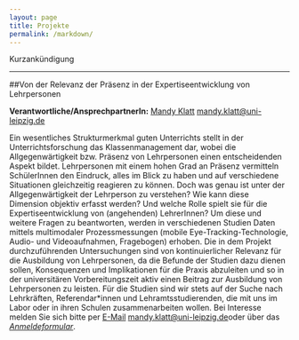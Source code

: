 ```yaml
---
layout: page
title: Projekte
permalink: /markdown/
---
```

Kurzankündigung

***

##Von der Relevanz der Präsenz in der Expertiseentwicklung von Lehrpersonen

**Verantwortliche/AnsprechpartnerIn:** <a href="mailto:mandy.klatt@uni-leipzig.de">Mandy Klatt</a>
<mandy.klatt@uni-leipzig.de>

Ein wesentliches Strukturmerkmal guten Unterrichts stellt in der Unterrichtsforschung das Klassenmanagement dar, wobei die Allgegenwärtigkeit bzw. Präsenz von Lehrpersonen einen entscheidenden Aspekt bildet. Lehrpersonen mit einem hohen Grad an Präsenz vermitteln SchülerInnen den Eindruck, alles im Blick zu haben und auf verschiedene Situationen gleichzeitig reagieren zu können. Doch was genau ist unter der Allgegenwärtigkeit der Lehrperson zu verstehen? Wie kann diese Dimension objektiv erfasst werden? Und welche Rolle spielt sie für die Expertiseentwicklung von (angehenden) LehrerInnen? 
Um diese und weitere Fragen zu beantworten, werden in verschiedenen Studien Daten mittels multimodaler Prozessmessungen (mobile Eye-Tracking-Technologie, Audio- und Videoaufnahmen, Fragebogen) erhoben. Die in dem Projekt durchzuführenden Untersuchungen sind von kontinuierlicher Relevanz für die Ausbildung von Lehrpersonen, da die Befunde der Studien dazu dienen sollen, Konsequenzen und Implikationen für die Praxis abzuleiten und so in der universitären Vorbereitungszeit aktiv einen Beitrag zur Ausbildung von Lehrpersonen zu leisten. 
Für die Studien sind wir stets auf der Suche nach Lehrkräften, Referendar*innen und Lehramtsstudierenden, die mit uns im Labor oder in ihren Schulen zusammenarbeiten wollen. Bei Interesse melden Sie sich bitte per <a href="mailto:mandy.klatt@uni-leipzig.de">E-Mail</a>
<mandy.klatt@uni-leipzig.de>oder über das *[Anmeldeformular](https://empschul-leipzig.github.io/schulen/)*.
